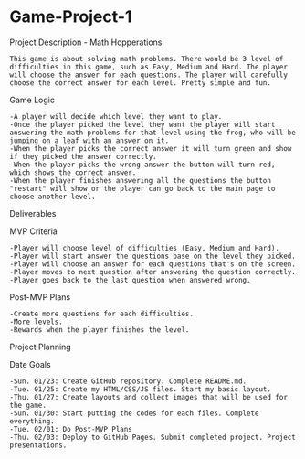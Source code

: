 # Game-Project-1

Project Description - Math Hopperations

    This game is about solving math problems. There would be 3 level of difficulties in this game, such as Easy, Medium and Hard. The player will choose the answer for each questions. The player will carefully choose the correct answer for each level. Pretty simple and fun.

Game Logic

    -A player will decide which level they want to play. 
    -Once the player picked the level they want the player will start answering the math problems for that level using the frog, who will be jumping on a leaf with an answer on it. 
    -When the player picks the correct answer it will turn green and show if they picked the answer correctly.
    -When the player picks the wrong answer the button will turn red, which shows the correct answer.
    -When the player finishes answering all the questions the button "restart" will show or the player can go back to the main page to choose another level.


Deliverables
   
MVP Criteria

    -Player will choose level of difficulties (Easy, Medium and Hard).
    -Player will start answer the questions base on the level they picked.
    -Player will choose an answer for each questions that's on the screen.
    -Player moves to next question after answering the question correctly.
    -Player goes back to the last question when answered wrong.
    
Post-MVP Plans

    -Create more questions for each difficulties.
    -More levels.
    -Rewards when the player finishes the level.

Project Planning

Date	Goals

    -Sun. 01/23: Create GitHub repository. Complete README.md.
    -Tue. 01/25: Create my HTML/CSS/JS files. Start my basic layout.
    -Thu. 01/27: Create layouts and collect images that will be used for the game.
    -Sun. 01/30: Start putting the codes for each files. Complete everything.
    -Tue. 02/01: Do Post-MVP Plans
    -Thu. 02/03: Deploy to GitHub Pages. Submit completed project. Project presentations.
